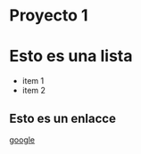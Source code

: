 # Proyecto 1
# Esto es una lista
* item 1
* item 2
## Esto es un enlacce
[google](http://www.google.es)
